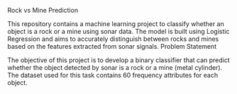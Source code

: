 Rock vs Mine Prediction

This repository contains a machine learning project to classify whether an object is a rock or a mine using sonar data. The model is built using Logistic Regression and aims to accurately distinguish between rocks and mines based on the features extracted from sonar signals.
Problem Statement

The objective of this project is to develop a binary classifier that can predict whether the object detected by sonar is a rock or a mine (metal cylinder). The dataset used for this task contains 60 frequency attributes for each object.
